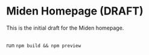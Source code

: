# Miden Homepage (DRAFT)
This is the initial draft for the Miden homepage.

##
run `npm build && npm preview`
